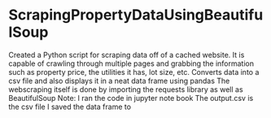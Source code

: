 # ScrapingPropertyDataUsingBeautifulSoup
Created a Python script for scraping data off of a cached website. It is capable of crawling through multiple pages and grabbing the information such as property price, the utilities it has, lot size, etc.
Converts data into a csv file and also displays it in a neat data frame using pandas
The webscraping itself is done by importing the requests library as well as BeautifulSoup
Note: I ran the code in jupyter note book
The output.csv is the csv file I saved the data frame to
